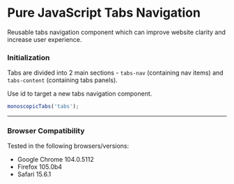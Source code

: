 # Pure JavaScript Tabs Navigation

Reusable tabs navigation component which can improve website clarity and increase user experience.

### Initialization

Tabs are divided into 2 main sections - `tabs-nav` (containing nav items) and `tabs-content` (containing tabs panels).

Use id to target a new tabs navigation component.

```javascript
monoscopicTabs('tabs');
```

---

### Browser Compatibility

Tested in the following browsers/versions:

- Google Chrome 104.0.5112
- Firefox 105.0b4
- Safari 15.6.1